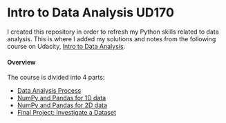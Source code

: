 # Intro to Data Analysis UD170

I created this repository in order to refresh my Python skills related to data analysis. This is where I added my solutions and notes from the following course on Udacity, [Intro to Data Analysis](https://eu.udacity.com/course/intro-to-data-analysis--ud170).

#### Overview

The course is divided into 4 parts:
- [Data Analysis Process](L1_Starter_Code.ipynb)
- [NumPy and Pandas for 1D data]()
- [NumPy and Pandas for 2D data]()
- [Final Project: Investigate a Dataset]()

